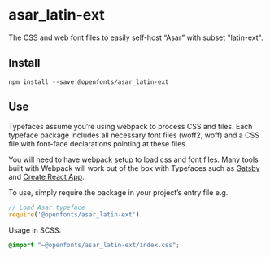 
# asar_latin-ext

The CSS and web font files to easily self-host “Asar” with subset "latin-ext".

## Install

`npm install --save @openfonts/asar_latin-ext`

## Use

Typefaces assume you’re using webpack to process CSS and files. Each typeface
package includes all necessary font files (woff2, woff) and a CSS file with
font-face declarations pointing at these files.

You will need to have webpack setup to load css and font files. Many tools built
with Webpack will work out of the box with Typefaces such as [Gatsby](https://github.com/gatsbyjs/gatsby)
and [Create React App](https://github.com/facebookincubator/create-react-app).

To use, simply require the package in your project’s entry file e.g.

```javascript
// Load Asar typeface
require('@openfonts/asar_latin-ext')
```

Usage in SCSS:
```scss
@import "~@openfonts/asar_latin-ext/index.css";
```
